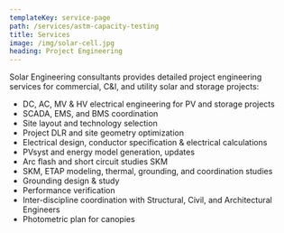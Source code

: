 ```yaml
---
templateKey: service-page
path: /services/astm-capacity-testing
title: Services
image: /img/solar-cell.jpg
heading: Project Engineering
---
```

Solar Engineering consultants provides detailed project engineering services for commercial, C&I, and utility solar and storage projects:

* DC, AC, MV & HV electrical engineering for PV and storage projects
* SCADA, EMS, and BMS coordination
* Site layout and technology selection
* Project DLR and site geometry optimization
* Electrical design, conductor specification & electrical calculations
* PVsyst and energy model generation, updates
* Arc flash and short circuit studies SKM
* SKM, ETAP modeling, thermal, grounding, and coordination studies
* Grounding design & study
* Performance verification
* Inter-discipline coordination with Structural, Civil, and Architectural Engineers
* Photometric plan for canopies
